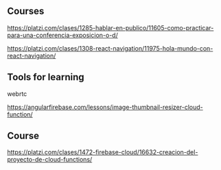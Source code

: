 ## Courses

https://platzi.com/clases/1285-hablar-en-publico/11605-como-practicar-para-una-conferencia-exposicion-o-d/

https://platzi.com/clases/1308-react-navigation/11975-hola-mundo-con-react-navigation/

## Tools for learning

webrtc

https://angularfirebase.com/lessons/image-thumbnail-resizer-cloud-function/

## Course

https://platzi.com/clases/1472-firebase-cloud/16632-creacion-del-proyecto-de-cloud-functions/
